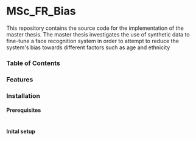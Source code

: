 # MSc_FR_Bias

This repository contains the source code for the implementation of the master thesis. The master thesis investigates the use of synthetic data to fine-tune a face recognition system in order to attempt to reduce the system's bias towards different factors such as age and ethnicity

### Table of Contents

### Features

### Installation

#### Prerequisites
```
```

#### Inital setup